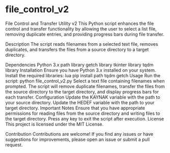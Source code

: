 # file_control_v2
 File Control and Transfer Utility v2
This Python script enhances the file control and transfer functionality by allowing the user to select a list file, removing duplicate entries, and providing progress bars during file transfer.

Description
The script reads filenames from a selected text file, removes duplicates, and transfers the files from a source directory to a target directory.

Dependencies
Python 3.x
path library
getch library
tkinter library
tqdm library
Installation
Ensure you have Python 3.x installed on your system.
Install the required libraries:
lua
pip install path tqdm getch
Usage
Run the script:
python file_control_v2.py
Select a text file containing filenames when prompted.
The script will remove duplicate filenames, transfer the files from the source directory to the target directory, and display progress bars for each transfer.
Configuration
Update the KAYNAK variable with the path to your source directory.
Update the HEDEF variable with the path to your target directory.
Important Notes
Ensure that you have appropriate permissions for reading files from the source directory and writing files to the target directory.
Press any key to exit the script after execution.
License
This project is licensed under the MIT License.

Contribution
Contributions are welcome! If you find any issues or have suggestions for improvements, please open an issue or submit a pull request.
